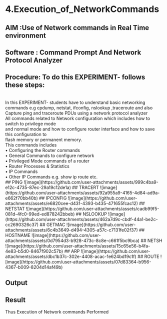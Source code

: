 # 4.Execution_of_NetworkCommands
## AIM :Use of Network commands in Real Time environment
## Software : Command Prompt And Network Protocol Analyzer
## Procedure: To do this EXPERIMENT- follows these steps:
<BR>
In this EXPERIMENT- students have to understand basic networking commands e.g cpdump, netstat, ifconfig, nslookup ,traceroute and also Capture ping and traceroute PDUs using a network protocol analyzer 
<BR>
All commands related to Network configuration which includes how to switch to privilege mode
<BR>
and normal mode and how to configure router interface and how to save this configuration to
<BR>
flash memory or permanent memory.
<BR>
This commands includes
<BR>
• Configuring the Router commands
<BR>
• General Commands to configure network
<BR>
• Privileged Mode commands of a router 
<BR>
• Router Processes & Statistics
<BR>
• IP Commands
<BR>
• Other IP Commands e.g. show ip route etc.
<BR>
## PING
![image](https://github.com/user-attachments/assets/999c4ba9-e12c-4735-87ec-29a19c12de1a)
## TRACERT
![image](https://github.com/user-attachments/assets/92a955a9-4165-4d84-ad9a-e662f70bb40b)
## IPCONFIG
![image](https://github.com/user-attachments/assets/e6820cee-d431-4393-b435-471655fcac12)
## NETSTAT
![image](https://github.com/user-attachments/assets/cadb99f5-081d-4fc0-99ed-ed878242bbeb)
## NSLOOKUP
![image](https://github.com/user-attachments/assets/462a7d9c-cbdf-44a1-be2c-cc2690326c37)
## GETMAC
![image](https://github.com/user-attachments/assets/6c4b3649-d494-4305-a57c-c7131fe02f37)
## HOSTNAME
![image](https://github.com/user-attachments/assets/0d7954d3-b928-473c-8c8e-c661f5bc9bca)
## NETSH
![image](https://github.com/user-attachments/assets/15c65e56-b4fa-4e83-b5d0-8467f902c57b)
## ARP
![image](https://github.com/user-attachments/assets/dbc1b37c-302e-4408-acac-1e624bd19c1f)
## ROUTE
![image](https://github.com/user-attachments/assets/07d83364-b956-4367-b009-8204d14af49b)






## Output

## Result
Thus Execution of Network commands Performed 
